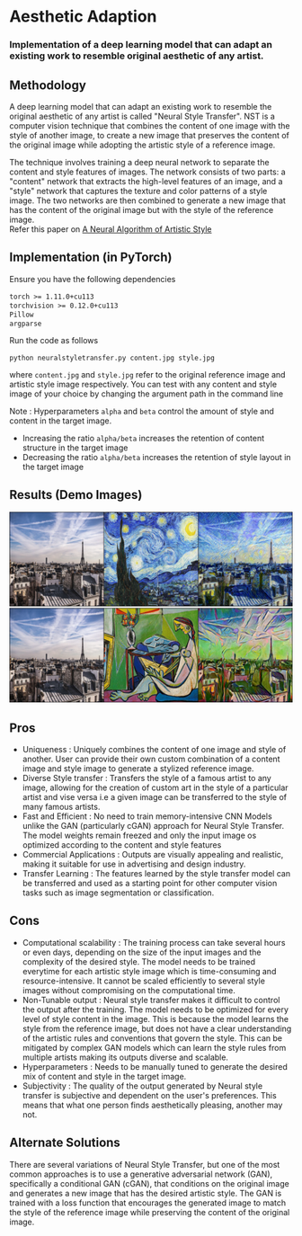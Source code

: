# Aesthetic Adaption
### Implementation of a deep learning model that can adapt an existing work to resemble original aesthetic of any artist.

## Methodology
A deep learning model that can adapt an existing work to resemble the original aesthetic of any artist is called "Neural Style Transfer". NST is a computer vision technique that combines the content of one image with the style of another image, to create a new image that preserves the content of the original image while adopting the artistic style of a reference image. 

The technique involves training a deep neural network to separate the content and style features of images. The network consists of two parts: a "content" network that extracts the high-level features of an image, and a "style" network that captures the texture and color patterns of a style image. The two networks are then combined to generate a new image that has the content of the original image but with the style of the reference image. \
Refer this paper on [A Neural Algorithm of Artistic Style](https://arxiv.org/pdf/1508.06576.pdf)

## Implementation (in PyTorch)
Ensure you have the following dependencies
```
torch >= 1.11.0+cu113
torchvision >= 0.12.0+cu113
Pillow
argparse
```
Run the code as follows
```
python neuralstyletransfer.py content.jpg style.jpg
```
where ```content.jpg``` and ```style.jpg``` refer to the original reference image and artistic style image respectively. You can test with any content and style image of your choice by changing the argument path in the command line

Note : Hyperparameters ```alpha``` and ```beta``` control the amount of style and content in the target image. 
* Increasing the ratio ```alpha/beta``` increases the retention of content structure in the target image
* Decreasing the ratio ```alpha/beta``` increases the retention of style layout in the target image

## Results (Demo Images)
![generated_stack-1.png](/results/generated_stack-1.png)
![generated_stack-2.png](/results/generated_stack-2.png)

## Pros
* Uniqueness : Uniquely combines the content of one image and style of another. User can provide their own custom combination of a content image and style image to generate a stylized reference image.
* Diverse Style transfer : Transfers the style of a famous artist to any image, allowing for the creation of custom art in the style of a particular artist and vise versa i.e a given image can be transferred to the style of many famous artists.
* Fast and Efficient : No need to train memory-intensive CNN Models unlike the GAN (particularly cGAN) approach for Neural Style Transfer. The model weights remain freezed and only the input image os optimized according to the content and style features
* Commercial Applications : Outputs are visually appealing and realistic, making it suitable for use in advertising and design industry.
* Transfer Learning : The features learned by the style transfer model can be transferred and used as a starting point for other computer vision tasks such as image segmentation or classification.
## Cons
* Computational scalability : The training process can take several hours or even days, depending on the size of the input images and the complexity of the desired style. The model needs to be trained everytime for each artistic style image which is time-consuming and resource-intensive. It cannot be scaled efficiently to several style images without compromising on the computational time.
* Non-Tunable output : Neural style transfer makes it difficult to control the output after the training. The model needs to be optimized for every level of style content in the image. This is because the model learns the style from the reference image, but does not have a clear understanding of the artistic rules and conventions that govern the style. This can be mitigated by complex GAN models which can learn the style rules from multiple artists making its outputs diverse and scalable.
* Hyperparameters : Needs to be manually tuned to generate the desired mix of content and style in the target image.
* Subjectivity : The quality of the output generated by Neural style transfer is subjective and dependent on the user's preferences. This means that what one person finds aesthetically pleasing, another may not.

## Alternate Solutions
There are several variations of Neural Style Transfer, but one of the most common approaches is to use a generative adversarial network (GAN), specifically a conditional GAN (cGAN), that conditions on the original image and generates a new image that has the desired artistic style. The GAN is trained with a loss function that encourages the generated image to match the style of the reference image while preserving the content of the original image.

